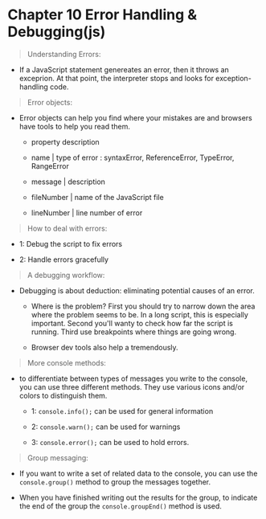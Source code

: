 # **Chapter 10 Error Handling & Debugging(js)**

> Understanding Errors:

* If a JavaScript statement genereates an error, then it throws an exceprion. At that point, the interpreter stops and looks for exception-handling code.

> Error objects:

* Error objects can help you find where your mistakes are and browsers have tools to help you read them.

  * property description
  
  * name | type of error : syntaxError, ReferenceError, TypeError, RangeError

  * message | description

  * fileNumber | name of the JavaScript file
  
  * lineNumber | line number of error


> How to deal with errors:

* 1: Debug the script to fix errors

* 2: Handle errors gracefully

> A debugging workflow:

* Debugging is about deduction: eliminating potential causes of an error. 

  * Where is the problem? First you should try to narrow down the area where the problem seems to be. In a long script, this is especially important. Second you'll wanty to check how far the script is running. Third use breakpoints where things are going wrong.

  * Browser dev tools also help a tremendously.

> More console methods:

* to differentiate between types of messages you write to the console, you can use three different methods. They use various icons and/or colors to distinguish them.

  * 1: `console.info();` can be used for general information

  * 2: `console.warn();` can be used for warnings

  * 3: `console.error();` can be used to hold errors.

> Group messaging: 

* If you want to write a set of related data to the console, you can use the `console.group()` method to group the messages together.

* When you have finished writing out the results for the group, to indicate the end of the group the `console.groupEnd()` method is used.

